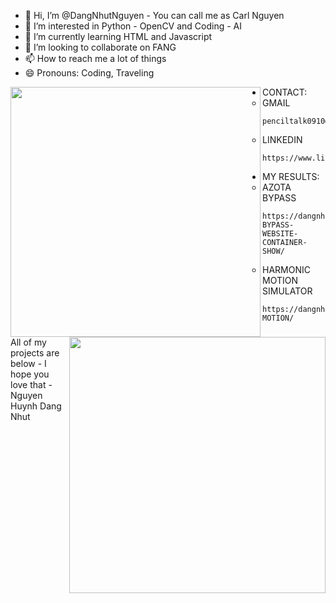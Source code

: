 - 👋 Hi, I’m @DangNhutNguyen - You can call me as Carl Nguyen
- 👀 I’m interested in Python - OpenCV and Coding - AI
- 🌱 I’m currently learning HTML and Javascript
- 💞️ I’m looking to collaborate on FANG
- 📫 How to reach me a lot of things
- 😄 Pronouns: Coding, Traveling
<div align=center>
  <a href="#" title="">
    <img width="400" align="left" src="https://github-readme-stats.vercel.app/api?username=dangnhutnguyen&show_icons=true&theme=react&border_color=61dafb&hide_border=true" />
  </a>
  <a href="#" title="">
    <img align="right" width="410" src="https://github-readme-stats.vercel.app/api/top-langs/?username=dangnhutnguyen&hide=c%23,powershell,Mathematica,Ruby,Objective-C,Objective-C%2b%2b,Cuda&title_color=61dafb&text_color=ffffff&icon_color=61dafb&bg_color=20232a&langs_count=8&layout=compact&border_color=61dafb&hide_border=true" />
  </a>
</div>


- CONTACT: 
  + GMAIL
  ```
  penciltalk0910@gmail.com
  ```
  + LINKEDIN
  ```
  https://www.linkedin.com/in/dangnhutnguyen/
  ```
- MY RESULTS:
  + AZOTA BYPASS
  ```
  https://dangnhutnguyen.github.io/AZOTA-BYPASS-WEBSITE-CONTAINER-SHOW/
  ```
  + HARMONIC MOTION SIMULATOR
  ```
  https://dangnhutnguyen.github.io/HARMONIC-MOTION/
  ```
All of my projects are below - I hope you love that - Nguyen Huynh Dang Nhut
<!---
DangNhutNguyen/DangNhutNguyen is a ✨ special ✨ repository because its `README.md` (this file) appears on your GitHub profile.
You can click the Preview link to take a look at your changes.
--->
